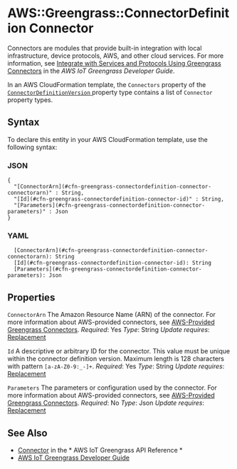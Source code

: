 # AWS::Greengrass::ConnectorDefinition Connector<a name="aws-properties-greengrass-connectordefinition-connector"></a>

<a name="aws-properties-greengrass-connectordefinition-connector-description"></a>Connectors are modules that provide built\-in integration with local infrastructure, device protocols, AWS, and other cloud services\. For more information, see [Integrate with Services and Protocols Using Greengrass Connectors](https://docs.aws.amazon.com/greengrass/latest/developerguide/connectors.html) in the *AWS IoT Greengrass Developer Guide*\.

<a name="aws-properties-greengrass-connectordefinitionversion-connector-inheritance"></a> In an AWS CloudFormation template, the `Connectors` property of the [ `ConnectorDefinitionVersion` ](https://docs.aws.amazon.com/AWSCloudFormation/latest/UserGuide/aws-properties-greengrass-connectordefinition-connectordefinitionversion.html) property type contains a list of `Connector` property types\.

## Syntax<a name="aws-properties-greengrass-connectordefinition-connector-syntax"></a>

To declare this entity in your AWS CloudFormation template, use the following syntax:

### JSON<a name="aws-properties-greengrass-connectordefinition-connector-syntax.json"></a>

```
{
  "[ConnectorArn](#cfn-greengrass-connectordefinition-connector-connectorarn)" : String,
  "[Id](#cfn-greengrass-connectordefinition-connector-id)" : String,
  "[Parameters](#cfn-greengrass-connectordefinition-connector-parameters)" : Json
}
```

### YAML<a name="aws-properties-greengrass-connectordefinition-connector-syntax.yaml"></a>

```
  [ConnectorArn](#cfn-greengrass-connectordefinition-connector-connectorarn): String
  [Id](#cfn-greengrass-connectordefinition-connector-id): String
  [Parameters](#cfn-greengrass-connectordefinition-connector-parameters): Json
```

## Properties<a name="aws-properties-greengrass-connectordefinition-connector-properties"></a>

`ConnectorArn`  <a name="cfn-greengrass-connectordefinition-connector-connectorarn"></a>
The Amazon Resource Name \(ARN\) of the connector\.
For more information about AWS\-provided connectors, see [AWS\-Provided Greengrass Connectors](https://docs.aws.amazon.com/greengrass/latest/developerguide/connectors-list.html)\.
*Required*: Yes
*Type*: String
*Update requires*: [Replacement](https://docs.aws.amazon.com/AWSCloudFormation/latest/UserGuide/using-cfn-updating-stacks-update-behaviors.html#update-replacement)

`Id`  <a name="cfn-greengrass-connectordefinition-connector-id"></a>
A descriptive or arbitrary ID for the connector\. This value must be unique within the connector definition version\. Maximum length is 128 characters with pattern `[a-zA-Z0-9:_-]+`\.
*Required*: Yes
*Type*: String
*Update requires*: [Replacement](https://docs.aws.amazon.com/AWSCloudFormation/latest/UserGuide/using-cfn-updating-stacks-update-behaviors.html#update-replacement)

`Parameters`  <a name="cfn-greengrass-connectordefinition-connector-parameters"></a>
The parameters or configuration used by the connector\.
For more information about AWS\-provided connectors, see [AWS\-Provided Greengrass Connectors](https://docs.aws.amazon.com/greengrass/latest/developerguide/connectors-list.html)\.
*Required*: No
*Type*: Json
*Update requires*: [Replacement](https://docs.aws.amazon.com/AWSCloudFormation/latest/UserGuide/using-cfn-updating-stacks-update-behaviors.html#update-replacement)

## See Also<a name="aws-properties-greengrass-connectordefinition-connector--seealso"></a>
+  [Connector](https://docs.aws.amazon.com/greengrass/latest/apireference/definitions-connector.html) in the * AWS IoT Greengrass API Reference *
+  [AWS IoT Greengrass Developer Guide](https://docs.aws.amazon.com/greengrass/latest/developerguide/)
